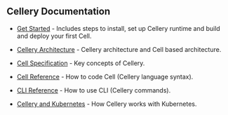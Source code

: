 ## Cellery Documentation


- [Get Started](https://github.com/wso2-cellery/sdk/blob/master/README.md) - Includes steps to install, set up Cellery runtime and build and deploy your first Cell. 

- [Cellery Architecture](https://github.com/wso2-cellery/sdk/blob/master/docs/cellery-architecture.md) - Cellery architecture and Cell based architecture.

- [Cell Specification](https://github.com/wso2-cellery/spec/blob/master/README.md) - Key concepts of Cellery.

- [Cell Reference](https://github.com/wso2-cellery/sdk/blob/master/docs/cell-reference.md) - How to code Cell (Cellery language syntax).

- [CLI Reference](https://github.com/wso2-cellery/sdk/blob/master/docs/cli-reference.md) - How to use CLI (Cellery commands). 

- [Cellery and Kubernetes](https://github.com/wso2-cellery/sdk/blob/master/docs/cellery-and-kubernetes.md) - How Cellery works with Kubernetes.
